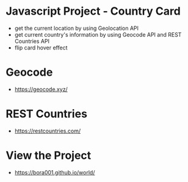 # Javascript Project - Country Card
- get the current location by using Geolocation API
- get current country's information by using Geocode API and REST Countries API
- flip card hover effect 

# Geocode
- https://geocode.xyz/

# REST Countries
- https://restcountries.com/

# View the Project
- https://bora001.github.io/world/
